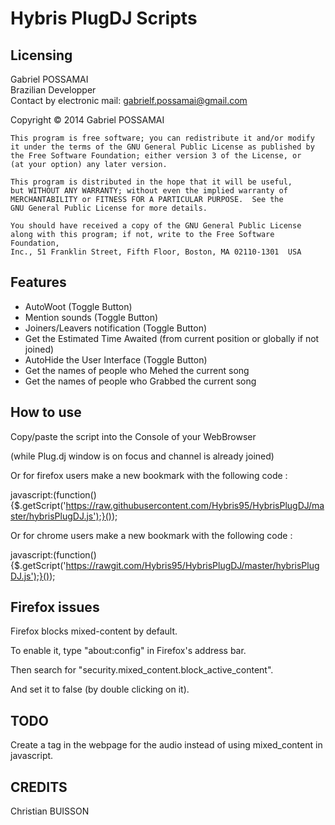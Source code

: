 Hybris PlugDJ Scripts
=====================
Licensing
---------  
Gabriel POSSAMAI   
Brazilian Developper  
Contact by electronic mail: gabrielf.possamai@gmail.com

Copyright © 2014 Gabriel POSSAMAI

    This program is free software; you can redistribute it and/or modify
    it under the terms of the GNU General Public License as published by
    the Free Software Foundation; either version 3 of the License, or
    (at your option) any later version.
    
    This program is distributed in the hope that it will be useful,
    but WITHOUT ANY WARRANTY; without even the implied warranty of
    MERCHANTABILITY or FITNESS FOR A PARTICULAR PURPOSE.  See the
    GNU General Public License for more details.
    
    You should have received a copy of the GNU General Public License
    along with this program; if not, write to the Free Software Foundation,
    Inc., 51 Franklin Street, Fifth Floor, Boston, MA 02110-1301  USA

Features
--------
* AutoWoot (Toggle Button)
* Mention sounds (Toggle Button)
* Joiners/Leavers notification (Toggle Button)
* Get the Estimated Time Awaited (from current position or globally if not joined)
* AutoHide the User Interface (Toggle Button)
* Get the names of people who Mehed the current song
* Get the names of people who Grabbed the current song

How to use
----------
Copy/paste the script into the Console of your WebBrowser

(while Plug.dj window is on focus and channel is already joined)

Or for firefox users make a new bookmark with the following code :

javascript:(function(){$.getScript('https://raw.githubusercontent.com/Hybris95/HybrisPlugDJ/master/hybrisPlugDJ.js');}());

Or for chrome users make a new bookmark with the following code :

javascript:(function(){$.getScript('https://rawgit.com/Hybris95/HybrisPlugDJ/master/hybrisPlugDJ.js');}());

Firefox issues
--------------
Firefox blocks mixed-content by default.

To enable it, type "about:config" in Firefox's address bar.

Then search for "security.mixed_content.block_active_content".

And set it to false (by double clicking on it).

TODO
----
Create a tag in the webpage for the audio instead of using mixed_content in javascript.

CREDITS
----
<a src="https://github.com/Hybris95">Christian BUISSON</a>
